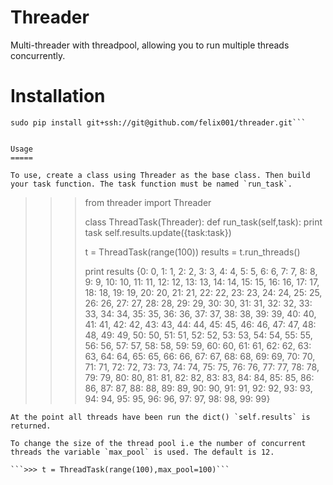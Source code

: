 Threader
========

Multi-threader with threadpool, allowing you to run multiple threads concurrently.

Installation
============

```sudo pip install git+https://github.com/felix001/threader.git
sudo pip install git+ssh://git@github.com/felix001/threader.git```


Usage
=====

To use, create a class using Threader as the base class. Then build your task function. The task function must be named `run_task`. 

```
>>> from threader import Threader
>>>
>>> class ThreadTask(Threader):
>>>     def run_task(self,task):
>>>         print task
>>>         self.results.update({task:task})
>>> 
>>> t = ThreadTask(range(100))
>>> results = t.run_threads()
>>>
>>> print results
>>> {0: 0, 1: 1, 2: 2, 3: 3, 4: 4, 5: 5, 6: 6, 7: 7, 8: 8, 9: 9, 10: 10, 11: 11, 12: 12, 13: 13, 14: 14, 15: 15, 16: 16, 17: 17, 18: 18, 19: 19, 20: 20, 21: 21, 22: 22, 23: 23, 24: 24, 25: 25, 26: 26, 27: 27, 28: 28, 29: 29, 30: 30, 31: 31, 32: 32, 33: 33, 34: 34, 35: 35, 36: 36, 37: 37, 38: 38, 39: 39, 40: 40, 41: 41, 42: 42, 43: 43, 44: 44, 45: 45, 46: 46, 47: 47, 48: 48, 49: 49, 50: 50, 51: 51, 52: 52, 53: 53, 54: 54, 55: 55, 56: 56, 57: 57, 58: 58, 59: 59, 60: 60, 61: 61, 62: 62, 63: 63, 64: 64, 65: 65, 66: 66, 67: 67, 68: 68, 69: 69, 70: 70, 71: 71, 72: 72, 73: 73, 74: 74, 75: 75, 76: 76, 77: 77, 78: 78, 79: 79, 80: 80, 81: 81, 82: 82, 83: 83, 84: 84, 85: 85, 86: 86, 87: 87, 88: 88, 89: 89, 90: 90, 91: 91, 92: 92, 93: 93, 94: 94, 95: 95, 96: 96, 97: 97, 98: 98, 99: 99}
```
At the point all threads have been run the dict() `self.results` is returned.

To change the size of the thread pool i.e the number of concurrent threads the variable `max_pool` is used. The default is 12.

```>>> t = ThreadTask(range(100),max_pool=100)```
